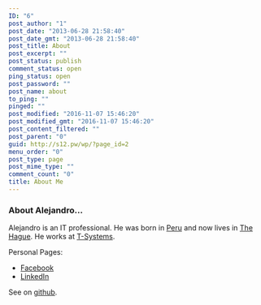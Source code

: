 ```yaml
---
ID: "6"
post_author: "1"
post_date: "2013-06-28 21:58:40"
post_date_gmt: "2013-06-28 21:58:40"
post_title: About
post_excerpt: ""
post_status: publish
comment_status: open
ping_status: open
post_password: ""
post_name: about
to_ping: ""
pinged: ""
post_modified: "2016-11-07 15:46:20"
post_modified_gmt: "2016-11-07 15:46:20"
post_content_filtered: ""
post_parent: "0"
guid: http://s12.pw/wp/?page_id=2
menu_order: "0"
post_type: page
post_mime_type: ""
comment_count: "0"
title: About Me
---
```


### About Alejandro...

Alejandro is an IT professional. He was born in
[Peru](http://en.wikipedia.org/wiki/Peru) and now lives in
[The Hague](http://www.denhaag.nl/en.htm).
He works at [T-Systems](http://www.t-systems.com/).

Personal Pages:

*   [Facebook](https://www.facebook.com/alejandro.liu)
*   [LinkedIn](http://www.linkedin.com/pub/alejandro-liu-ly/b/33b/63b)

See on [github](https://github.com/iliu-net/alejandro).
